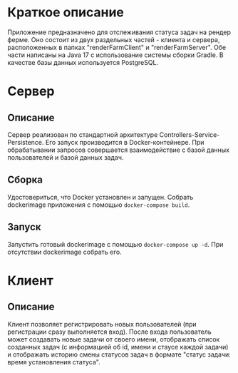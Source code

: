 # Краткое описание
Приложение предназначено для отслеживания статуса задач на рендер ферме. Оно состоит из двух раздельных частей - клиента и сервера, расположенных в папках "renderFarmClient" и "renderFarmServer". Обе части написаны на Java 17 с использование системы сборки Gradle. В качестве базы данных используется PostgreSQL.

# Сервер

## Описание
Сервер реализован по стандартной архитектуре Controllers-Service-Persistence. Его запуск производится в Docker-контейнере. При обрабатывании запросов совершается взаимодействие с базой данных пользователей и базой данных задач.

## Сборка 
Удостовериться, что Docker установлен и запущен. Собрать dockerimage приложения с помощью `docker-compose build`.

## Запуск
Запустить готовый dockerimage с помощью `docker-compose up -d`. При отсутствии dockerimage собрать его.

# Клиент

## Описание
Клиент позволяет регистрировать новых пользователей (при регистрации сразу выполняется вход). После входа пользователь может создавать новые задачи от своего имени, отображать список созданных задач (с информацией об id, имени и стаусе каждой задачи) и отображать историю смены статусов задач в формате "статус задачи: время установления статуса".


